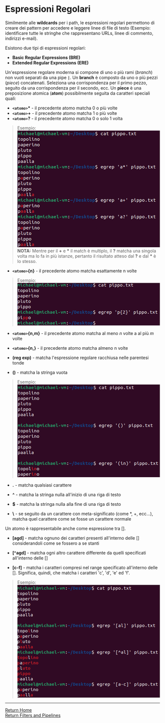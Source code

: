 # Espressioni Regolari

Similmente alle **wildcards** per i path, le espressioni regolari permettono di creare dei pattern per accedere e leggere linee di file di testo (Esempio: identificare tutte le stringhe che rappresentano URLs, linee di commento, indirizzi e-mail).

Esistono due tipi di espressioni regolari:

* **Basic Regular Expressions (BRE)**
* **Extended Regular Expressions (ERE)**

Un'espressione regolare moderna si compone di uno o più rami (*branch*) non vuoti separati da una pipe **`|`**. Un **branch** è composto da uno o più pezzi (*piece*) concatenati. Seleziona una corrispondenza per il primo pezzo, seguito da una corrispondenza per il secondo, ecc.
Un **piece** è una preposizione atomica (**atom**) possibilmente seguita da caratteri speciali quali:

* **`<atomo>`\*** - il precedente atomo matcha 0 o più volte
* **`<atomo>`+** - il precedente atomo matcha 1 o più volte
* **`<atomo>`?** - il precedente atomo matcha 0 o solo 1 volta

> Esempio:
> <br>
> ![](img/egrepRE.png)
> **NOTA:** Mentre per il **+** e **\*** il match è multiplo, il **?** matcha una singola volta ma lo fa in più istanze, pertanto il risultato atteso dal **?** e dal **\*** è lo stesso.

* **`<atomo>`{n}** - il precedente atomo matcha esattamente n volte
> Esempio:
> <br>
> ![](img/egrep2.png)

* **`<atomo>`{n,m}** - il precedente atomo matcha al meno *n* volte a al più *m* volte

* **`<atomo>`{n,}** - il precedente atomo matcha almeno n volte

* **(reg exp)** - matcha l'espressione regolare racchiusa nelle parentesi tonde

* **()** - matcha la stringa vuota

> Esempio:
> <br>
> ![](img/egrep().png)

* **.** - matcha qualsiasi carattere

* **^** - matcha la stringa nulla all'inizio di una riga di testo

* **$** - matcha la stringa nulla alla fine di una riga di testo

* **\\** - se seguito da un carattere con meta-significato (come *, +, ecc...), matcha quel carattere come se fosse un carattere normale

Un atomo è rappresentabile anche come espressione tra []. 

* **[agd]** - matcha ognuno dei caratteri presenti all'interno delle [] considerandoli come se fossero a se stanti

* **[^agd]** - matcha ogni altro carattere differente da quelli specificati all'interno delle []

* **[c-f]** - matcha i caratteri compresi nel range specificato all'interno delle []. Significa, quindi, che matcha i caratteri 'c', 'd', 'e' ed 'f'.

> Esempio:
> <br>
> ![](img/egrep4.png)

--------------------
[Return Home](/README.md)
<br>
[Return Filters and Pipelines](/Filters_Redirections_Pipelines.md)